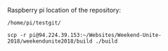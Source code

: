 Raspberry pi location of the repository:
```
/home/pi/testgit/
```



```
scp -r pi@94.224.39.153:~/Websites/Weekend-Unite-2018/weekendunite2018/build ./build
```


